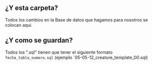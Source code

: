 ## ¿Y esta carpeta?
Todos los cambios en la Base de datos que hagamos para nosotros se colocan aqui.
## ¿Y como se guardan?
Todos los ".sql" tienen que tener el siguiente formato `fecha_tabla_numero.sql` (ejemplo `05-05-12_creature_template_00.sql)